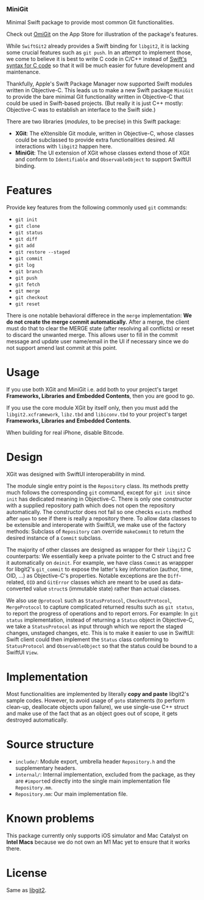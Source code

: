 ### MiniGit

Minimal Swift package to provide most common Git functionalities.

Check out [OmiGit](https://apps.apple.com/us/app/omigit/id1597699768) on the App Store for illustration of the package's features.

While `SwiftGit2` already provides a Swift binding for `libgit2`, it is lacking some crucial features such as `git push`.
In an attempt to implement those, we come to believe it is best to write C code in C/C++ instead of [Swift's syntax for C code](https://github.com/apple/swift/blob/main/docs/HowSwiftImportsCAPIs.md) so that it will be much easier for future development and maintenance.

Thankfully, Apple's Swift Package Manager now supported Swift modules written in Objective-C.
This leads us to make a new Swift package `MiniGit` to provide the bare minimal Git functionality written in Objective-C that could be used in Swift-based projects.
(But really it is just C++ mostly: Objective-C was to establish an interface to the Swift side.)

There are two libraries (_modules_, to be precise) in this Swift package:
 * __XGit__: The eXtensible Git module, written in Objective-C, whose classes could be subclassed to provide extra functionalities desired. All interactions with `libgit2` happen here.
 * __MiniGit__: The UI extension of XGit whose classes extend those of XGit and conform to `Identifiable` and `ObservableObject` to support SwiftUI binding.

# Features

Provide key features from the following commonly used `git` commands:

 * `git init`
 * `git clone`
 * `git status`
 * `git diff`
 * `git add`
 * `git restore --staged`
 * `git commit`
 * `git log`
 * `git branch`
 * `git push`
 * `git fetch`
 * `git merge`
 * `git checkout`
 * `git reset`

There is one notable behavioral differece in the `merge` implementation: **We do not create the merge commit automatically.**
After a merge, the client must do that to clear the MERGE state (after resolving all conflicts) or reset to discard the unwanted merge.
This allows user to fill in the commit message and update user name/email in the UI if necessary since we do not support amend last commit at this point.

# Usage

If you use both XGit and MiniGit i.e. add both to your project's target **Frameworks, Libraries and Embedded Contents**, then you are good to go.

If you use the core module XGit by itself only, then you must add the `libgit2.xcframework`, `libz.tbd` and `libiconv.tbd` to your project's target **Frameworks, Libraries and Embedded Contents**.

When building for real iPhone, disable Bitcode.

# Design

XGit was designed with SwiftUI interoperability in mind.

The module single entry point is the `Repository` class.
Its methods pretty much follows the corresponding `git` command, except for `git init` since `init` has dedicated meaning in Objective-C.
There is only one constructor with a supplied repository path which does not open the repository automatically.
The constructor does not fail so one checks `exists` method after `open` to see if there is really a repository there.
To allow data classes to be extensible and interoperate with SwiftUI, we make use of the factory methods: Subclass of `Repository` can override `makeCommit` to return the desired instance of a `Commit` subclass.

The majority of other classes are designed as wrapper for their `libgit2` C counterparts: We essentially keep a private pointer to the C struct and free it automatically on `deinit`.
For example, we have class `Commit` as wrappper for libgit2's `git_commit` to expose the latter's key information (author, time, OID, ...) as Objective-C's properties.
Notable exceptions are the `Diff`-related, `OID` and `GitError` classes which are meant to be used as data-converted value `struct`s (immutable state) rather than actual classes.

We also use `@protocol` such as `StatusProtocol`, `CheckoutProtocol`, `MergeProtocol` to capture complicated returned results such as `git status`, to report the progress of operations and to report errors.
For example: In `git status` implementation, instead of returning a `Status` object in Objective-C, we take a `StatusProtocol` as input through which we report the staged changes, unstaged changes, etc.
This is to make it easier to use in SwiftUI: Swift client could then implement the `Status` class conforming to `StatusProtocol` and `ObservableObject` so that the status could be bound to a SwiftUI `View`.

# Implementation

Most functionalities are implemented by literally __copy and paste__ libgit2's sample codes.
However, to avoid usage of `goto` statements (to perform clean-up, deallocate objects upon failure), we use single-use C++ struct and make use of the fact that as an object goes out of scope, it gets destroyed automatically.

# Source structure

 * `include/`: Module export, umbrella header `Repository.h` and the supplementary headers.
 * `internal/`: Internal implementation, excluded from the package, as they are `#import`ed directly into the single main implementation file `Repository.mm`.
 * `Repository.mm`: Our main implementation file.

# Known problems

This package currently only supports iOS simulator and Mac Catalyst on __Intel Macs__ because we do not own an M1 Mac yet to ensure that it works there.

# License

Same as [libgit2](https://github.com/libgit2/libgit2).
